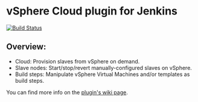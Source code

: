 # vSphere Cloud plugin for Jenkins

[![Build Status](https://ci.jenkins.io/job/Plugins/job/vsphere-cloud-plugin/job/master/badge/icon)](https://ci.jenkins.io/job/Plugins/job/vsphere-cloud-plugin/job/master/)

## Overview:
* Cloud: Provision slaves from vSphere on demand.
* Slave nodes: Start/stop/revert manually-configured slaves on vSphere.
* Build steps: Manipulate vSphere Virtual Machines and/or templates as build steps.

You can find more info on the [plugin's wiki page](https://wiki.jenkins.io/display/JENKINS/vSphere+Cloud+Plugin).
